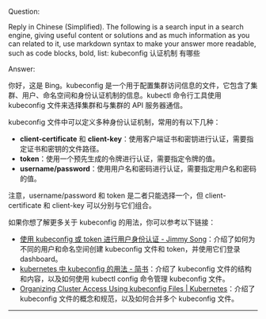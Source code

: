 Question:

Reply in Chinese (Simplified).
The following is a search input in a search engine, giving useful content or solutions and as much information as you can related to it, use markdown syntax to make your answer more readable, such as code blocks, bold, list:
kubeconfig 认证机制 有哪些

Answer:

你好，这是 Bing。kubeconfig 是一个用于配置集群访问信息的文件，它包含了集群、用户、命名空间和身份认证机制的信息。kubectl 命令行工具使用 kubeconfig 文件来选择集群和与集群的 API 服务器通信。

kubeconfig 文件中可以定义多种身份认证机制，常用的有以下几种：

- **client-certificate** 和 **client-key**：使用客户端证书和密钥进行认证，需要指定证书和密钥的文件路径。
- **token**：使用一个预先生成的令牌进行认证，需要指定令牌的值。
- **username/password**：使用用户名和密码进行认证，需要指定用户名和密码的值。

注意，username/password 和 token 是二者只能选择一个，但 client-certificate 和 client-key 可以分别与它们组合。

如果你想了解更多关于 kubeconfig 的用法，你可以参考以下链接：

- [使用 kubeconfig 或 token 进行用户身份认证 - Jimmy Song](https://jimmysong.io/kubernetes-handbook/guide/auth-with-kubeconfig-or-token.html)：介绍了如何为不同的用户和命名空间创建 kubeconfig 文件和 token，并使用它们登录 dashboard。
- [kubernetes 中 kubeconfig 的用法 - 简书](https://www.jianshu.com/p/99853cac56b8)：介绍了 kubeconfig 文件的结构和内容，以及如何使用 kubectl config 命令管理 kubeconfig 文件。
- [Organizing Cluster Access Using kubeconfig Files | Kubernetes](https://kubernetes.io/docs/concepts/configuration/organize-cluster-access-kubeconfig/)：介绍了 kubeconfig 文件的概念和规范，以及如何合并多个 kubeconfig 文件。


<hr/>

